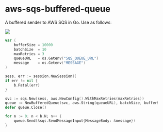# aws-sqs-buffered-queue

A buffered sender to AWS SQS in Go. Use as follows:

![](https://travis-ci.org/saquibmian/aws-sqs-buffered-queue.svg?branch=master)

```go
var (
	bufferSize = 10000
	batchSize  = 10
	maxRetries = 3
	queueURL   = os.Getenv("SQS_QUEUE_URL")
	message    = os.Getenv("MESSAGE")
)

sess, err := session.NewSession()
if err != nil {
	b.Fatal(err)
}

svc := sqs.New(sess, aws.NewConfig().WithMaxRetries(maxRetries))
queue := NewBufferedQueue(svc, aws.String(queueURL), batchSize, bufferSize)
defer queue.Close()

for n := 0; n < b.N; n++ {
	queue.Send(&sqs.SendMessageInput{MessageBody: &message})
}
```

